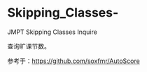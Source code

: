 # Skipping_Classes-
JMPT Skipping Classes Inquire

查询旷课节数。


参考于：https://github.com/soxfmr/AutoScore
